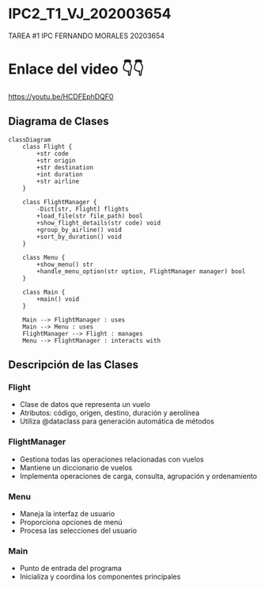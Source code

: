 # IPC2_T1_VJ_202003654
TAREA #1 IPC FERNANDO MORALES 20203654
# Enlace del video 👇👇
https://youtu.be/HCDFEphDQF0


## Diagrama de Clases

```mermaid
classDiagram
    class Flight {
        +str code
        +str origin
        +str destination
        +int duration
        +str airline
    }

    class FlightManager {
        -Dict[str, Flight] flights
        +load_file(str file_path) bool
        +show_flight_details(str code) void
        +group_by_airline() void
        +sort_by_duration() void
    }

    class Menu {
        +show_menu() str
        +handle_menu_option(str option, FlightManager manager) bool
    }

    class Main {
        +main() void
    }

    Main --> FlightManager : uses
    Main --> Menu : uses
    FlightManager --> Flight : manages
    Menu --> FlightManager : interacts with
```

## Descripción de las Clases

### Flight
- Clase de datos que representa un vuelo
- Atributos: código, origen, destino, duración y aerolínea
- Utiliza @dataclass para generación automática de métodos

### FlightManager
- Gestiona todas las operaciones relacionadas con vuelos
- Mantiene un diccionario de vuelos
- Implementa operaciones de carga, consulta, agrupación y ordenamiento

### Menu
- Maneja la interfaz de usuario
- Proporciona opciones de menú
- Procesa las selecciones del usuario

### Main
- Punto de entrada del programa
- Inicializa y coordina los componentes principales
